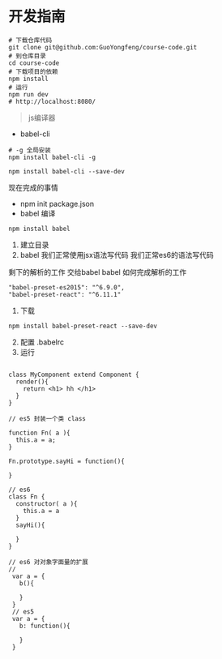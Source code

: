 # 开发指南

```
# 下载仓库代码
git clone git@github.com:GuoYongfeng/course-code.git
# 到仓库目录
cd course-code
# 下载项目的依赖
npm install
# 运行
npm run dev
# http://localhost:8080/
```

> js编译器

- babel-cli
```
# -g 全局安装
npm install babel-cli -g

npm install babel-cli --save-dev
```

现在完成的事情

- npm init package.json
- babel 编译
```
npm install babel
```


1. 建立目录
2. babel
我们正常使用jsx语法写代码 我们正常es6的语法写代码

剩下的解析的工作 交给babel
babel 如何完成解析的工作
```
"babel-preset-es2015": "^6.9.0",
"babel-preset-react": "^6.11.1"
```

1. 下载
```
npm install babel-preset-react --save-dev
```
2. 配置 .babelrc
3. 运行

```

class MyComponent extend Component {
  render(){
    return <h1> hh </h1>
  }
}

// es5 封装一个类 class

function Fn( a ){
  this.a = a;
}

Fn.prototype.sayHi = function(){

}

// es6
class Fn {
  constructor( a ){
    this.a = a
  }
  sayHi(){

  }
}

// es6 对对象字面量的扩展
//
 var a = {
   b(){

   }
 }
 // es5
 var a = {
   b: function(){

   }
 }
```
